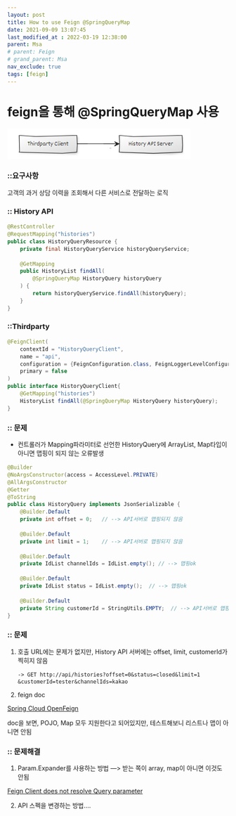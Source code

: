 ```yaml
---
layout: post
title: How to use Feign @SpringQueryMap
date: 2021-09-09 13:07:45
last_modified_at : 2022-03-19 12:38:00
parent: Msa
# parent: Feign
# grand_parent: Msa
nav_exclude: true
tags: [feign]
---
```


# feign을 통해 @SpringQueryMap 사용

![Untitled](/assets/images/msa/feign.png)

### ::요구사항

고객의 과거 상담 이력을 조회해서 다른 서비스로 전달하는 로직

### **:: History API**

```java
@RestController
@RequestMapping("histories")
public class HistoryQueryResource {
    private final HistoryQueryService historyQueryService;

    @GetMapping
    public HistoryList findAll(
        @SpringQueryMap HistoryQuery historyQuery
    ) {
        return historyQueryService.findAll(historyQuery);
    }
}
```

### ::Thirdparty

```java
@FeignClient(
    contextId = "HistoryQueryClient",
    name = "api",
    configuration = {FeignConfiguration.class, FeignLoggerLevelConfiguration.class},
    primary = false
)
public interface HistoryQueryClient{
    @GetMapping("histories")
    HistoryList findAll(@SpringQueryMap HistoryQuery historyQuery);
}
```

### :: 문제

- 컨트롤러가 Mapping파라미터로 선언한 HistoryQuery에 ArrayList, Map타입이 아니면 맵핑이 되지 않는 오류발생

```java
@Builder
@NoArgsConstructor(access = AccessLevel.PRIVATE)
@AllArgsConstructor
@Getter
@ToString
public class HistoryQuery implements JsonSerializable {
    @Builder.Default
    private int offset = 0;   // --> API서버로 맵핑되지 않음

    @Builder.Default
    private int limit = 1;    // --> API서버로 맵핑되지 않음

    @Builder.Default
    private IdList channelIds = IdList.empty(); // --> 맵핑ok

    @Builder.Default
    private IdList status = IdList.empty();  // --> 맵핑ok

    @Builder.Default
    private String customerId = StringUtils.EMPTY;  // --> API서버로 맵핑되지 않음
}
```

### :: 문제

1. 호출 URL에는 문제가 없지만, History API 서버에는 offset, limit, customerId가 찍히지 않음
    
    ```
    -> GET http://api/histories?offset=0&status=closed&limit=1
    &customerId=tester&channelIds=kakao
    ```
    
2. feign doc

[Spring Cloud OpenFeign](https://cloud.spring.io/spring-cloud-openfeign/reference/html/#feign-querymap-support)

doc을 보면, POJO, Map 모두 지원한다고 되어있지만, 테스트해보니 리스트나 맵이 아니면 안됨

### :: 문제해결

1. Param.Expander를 사용하는 방법 —> 받는 쪽이 array, map이 아니면 이것도 안됨

[Feign Client does not resolve Query parameter](https://newbedev.com/feign-client-does-not-resolve-query-parameter)

2. API 스펙을 변경하는 방법....
